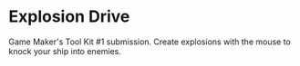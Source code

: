 # Explosion Drive

Game Maker's Tool Kit #1 submission. Create explosions with the mouse to knock your ship into enemies.
